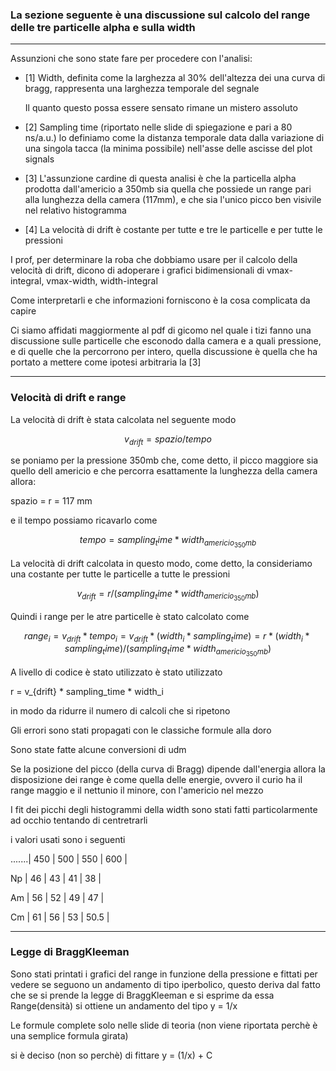 ### La sezione seguente è una discussione sul calcolo del range delle tre particelle alpha e sulla width

---

Assunzioni che sono state fare per procedere con l'analisi:

- [1] Width, definita come la larghezza al 30% dell'altezza dei una curva di bragg, rappresenta una larghezza temporale del segnale

	Il quanto questo possa essere sensato rimane un mistero assoluto

- [2] Sampling time (riportato nelle slide di spiegazione e pari a 80 ns/a.u.) lo definiamo come la distanza temporale data dalla variazione di una singola tacca (la minima possibile) nell'asse delle ascisse del plot signals

- [3] L'assunzione cardine di questa analisi è che la particella alpha prodotta dall'americio a 350mb sia quella che possiede un range pari alla lunghezza della camera (117mm), e che sia l'unico picco ben visivile nel relativo histogramma

- [4] La velocità di drift è costante per tutte e tre le particelle e per tutte le pressioni

I prof, per determinare la roba che dobbiamo usare per il calcolo della velocità di drift, dicono di adoperare i grafici bidimensionali di vmax-integral, vmax-width, width-integral

Come interpretarli e che informazioni forniscono è la cosa complicata da capire

Ci siamo affidati maggiormente al pdf di gicomo nel quale i tizi fanno una discussione sulle particelle che esconodo dalla camera e a quali pressione, e di quelle che la percorrono per intero, quella discussione è quella che ha portato a mettere come ipotesi arbitraria la [3]

---

### Velocità di drift e range

La velocità di drift è stata calcolata nel seguente modo

```math
v_{drift} = spazio / tempo
```

se poniamo per la pressione 350mb che, come detto, il picco maggiore sia quello dell americio e che percorra esattamente la lunghezza della camera allora: 

spazio = r = 117 mm

e il tempo possiamo ricavarlo come

```math
tempo = sampling_time * width_{americio_350mb}
```

La velocità di drift calcolata in questo modo, come detto, la consideriamo una costante per tutte le particelle a tutte le pressioni

```math
v_{drift} = r / (sampling_time * width_{americio_350mb})
```

Quindi i range per le atre particelle è stato calcolato come

```math
range_i = v_{drift} * tempo_i
        = v_{drift} * (width_i * sampling_time)
        = r * (width_i * sampling_time) / (sampling_time * width_{americio_350mb})
```

A livello di codice è stato utilizzato è stato utilizzato

r = v_{drift} * sampling_time * width_i

in modo da ridurre il numero di calcoli che si ripetono

Gli errori sono stati propagati con le classiche formule alla doro

Sono state fatte alcune conversioni di udm


Se la posizione del picco (della curva di Bragg) dipende dall'energia allora la disposizione dei range è come quella delle energie, ovvero il curio ha il range maggio e il nettunio il minore, con l'americio nel mezzo


I fit dei picchi degli histogrammi della width sono stati fatti particolarmente ad occhio tentando di centretrarli

i valori usati sono i seguenti 

.......| 450 | 500 | 550 | 600 |

Np |  46  |  43  |  41  |  38  |

Am |  56  |  52  |  49  |  47  | 

Cm |  61  |  56  |  53  |  50.5  |

---

### Legge di BraggKleeman

Sono stati printati i grafici del range in funzione della pressione e fittati per vedere se seguono un andamento di tipo iperbolico, questo deriva dal fatto che se si prende la legge di BraggKleeman e si esprime da essa Range(densità) si ottiene un andamento del tipo y = 1/x

Le formule complete solo nelle slide di teoria (non viene riportata perchè è una semplice formula girata)

si è deciso (non so perchè) di fittare y = (1/x) + C
